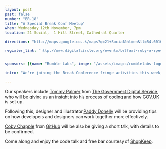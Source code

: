 ```yaml
---
layout: post
past: false
number: "BR-18"
title: "A Special Break Conf Meetup"
when: Wednesday 12th November, 7pm
location: 21 Social,  1 Hill Street, Cathedral Quarter

directions: "http://maps.google.co.uk/maps?q=21+Social&hl=en&ll=54.601095,-5.926309&spn=0.01018,0.025921&sll=54.592891,-5.929399&sspn=0.010182,0.025921&oq=21+social&vpsrc=6&hq=21+Social&t=m&z=16"

register_link: "http://www.digitalcircle.org/events/belfast-ruby-a-special-break-conf-meetup"


sponsors: [{name: "Rumble Labs", image: "/assets/images/rumblelabs-logo.png", link: "http://rumblelabs.com"}, {name: "Shopkeep", image: "/assets/images/shopkeeppos-logo.png", link: "http://shopkeep.com"}, {name: "Nuu", image: "/assets/images/nuu-logo.png", link: "http://nuu.in"}]

intro: "We're joining the Break Conference fringe activities this week, as we'll be hosting a series of lightening talks kicking off at 7pm on Wednesday 12th November at 21 Social. The meetup is open to everyone so don't worry if you haven't scooped up a ticket for Break. If you're interested in Ruby, Rails or just want to discuss code over a few drinks, come along!"

---
```


Our speakers include [Tommy Palmer](https://twitter.com/tommypalm) from [The Government Digital Service](https://gds.blog.gov.uk/), who will be giving us an insight into his process of coding and how [GOV.UK](https://www.gov.uk/) is set up.

Following this, designer and illustrator [Paddy Donelly](https://twitter.com/paddydonnelly) will be providing tips on how developers and designers can work together more effectively.

[Coby Chapple](https://twitter.com/cobyism) from [GitHub](http://github.com) will be also be giving a short talk, with details to be confirmed.

Come along and enjoy the code talk and free bar courtesy of [ShopKeep](http://www.shopkeep.com/).





